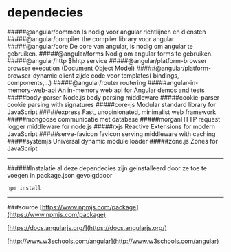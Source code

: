 # dependecies

#####@angular/common
Is nodig voor angular richtlijnen en diensten
#####@angular/compiler
the compiler library voor angular
#####@angular/core
De core van angular, is nodig om angular te gebruiken.
#####@angular/forms
Nodig om angular forms te gebruiken.
#####@angular/http
$hhtp service
#####@angular/platform-browser
browser execution (Document Object Model)
#####@angular/platform-browser-dynamic
client zijde code voor templates( bindings, components,...)
#####@angular/router
routering
#####angular-in-memory-web-api
An in-memory web api for Angular demos and tests
#####body-parser
Node.js body parsing middleware
#####cookie-parser
cookie parsing with signatures
#####core-js
Modular standard library for JavaScript
#####express
Fast, unopinionated, minimalist web framework
#####mongoose
communicatie met database
#####morganHTTP
request logger middleware for node.js
#####rxjs
Reactive Extensions for modern JavaScript
#####serve-favicon
favicon serving middleware with caching
#####systemjs
Universal dynamic module loader
#####zone.js
Zones for JavaScript
***
######Instalatie
al deze dependecies zijn geinstalleerd door ze toe te voegen in package.json gevolgddoor
```
npm install
```
***
###source
[https://www.npmjs.com/package](https://www.npmjs.com/package)

[https://docs.angularjs.org/](https://docs.angularjs.org/)

[http://www.w3schools.com/angular](http://www.w3schools.com/angular)
